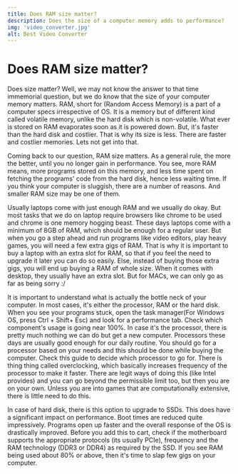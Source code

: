 ```yaml
---
title: Does RAM size matter?
description: Does the size of a computer memory adds to performance?
img: 'video_converter.jpg'
alt: Best Video Converter
---
```


# Does RAM size matter?

Does size matter? Well, we may not know the answer to that time immemorial question, but we do know that the size of your computer memory matters. RAM, short for (Random Access Memory) is a part of a computer specs irrespective of OS. It is a memory but of different kind called volatile memory, unlike the hard disk which is non-volatile. What ever is stored on RAM evaporates soon as it is powered down. But, it's faster than the hard disk and costlier. That is why its size is less. There are faster and costlier memories. Lets not get into that.

Coming back to our question, RAM size matters. As a general rule, the more the better, until you no longer gain in performance. You see, more RAM means, more programs stored on this memory, and less time spent on fetching the programs' code from the hard disk, hence less waiting time. If you think your computer is sluggish, there are a number of reasons. And smaller RAM size may be one of them. 

Usually laptops come with just enough RAM and we usually do okay. But most tasks that we do on laptop require browsers like chrome to be used and chrome is one memory hogging beast. These days laptops come with a minimum of 8GB of RAM, which should be enough for a regular user. But when you go a step ahead and run programs like video editors, play heavy games, you will need a few extra gigs of RAM. That is why it is important to buy a laptop with an extra slot for RAM, so that if you feel the need to upgrade it later you can do so easily. Else, instead of buying those extra gigs, you will end up buying a RAM of whole size. When it comes with desktop, they usually have an extra slot. But for MACs, we can only go as far as being sorry :/

It is important to understand what is actually the bottle neck of your computer. In most cases, it's either the processor, RAM or the hard disk. When you see your programs stuck, open the task manager(For Windows OS, press Ctrl + Shift+ Esc) and look for a performance tab. Check which component's usage is going near 100%. In case it's the processor, there is pretty much nothing we can do but get a new computer. Processors these days are usually good enough for our daily routine. You should go for a processor based on your needs and this should be done while buying the computer. Check this guide to decide which processor to go for. There is thing thing called overclocking, which basically increases frequency of the processor to make it faster. There are legit ways of doing this (like Intel provides) and you can go beyond the permissible limit too, but then you are on your own. Unless you are into games that are computationally extensive, there is little need to do this. 

In case of hard disk, there is this option to upgrade to SSDs. This does have a significant impact on performance. Boot times are reduced quite impressively. Programs open up faster and the overall response of the OS is drastically improved. Before you add this to cart, check if the motherboard supports the appropriate protocols (its usually PCIe), frequency and the RAM technology (DDR3 or DDR4) as required by the SSD. If you see RAM being used about 80% or above, then it's time to slap few gigs on your computer. 


